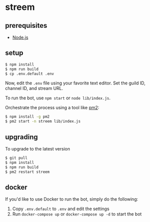 # streem

## prerequisites

 * [Node.js](https://nodejs.org/download/release/latest/)

## setup

```sh
$ npm install
$ npm run build
$ cp .env.default .env
```

Now, edit the `.env` file using your favorite text editor. Set the guild ID, channel ID, and stream URL.

To run the bot, use `npm start` or `node lib/index.js`.

Orchestrate the process using a tool like [pm2](https://pm2.keymetrics.io/docs/usage/quick-start/):

```sh
$ npm install -g pm2
$ pm2 start -n streem lib/index.js
```

## upgrading

To upgrade to the latest version

```sh
$ git pull
$ npm install
$ npm run build
$ pm2 restart streem
```

## docker

If you'd like to use Docker to run the bot, simply do the following:

1. Copy `.env.default` to `.env` and edit the settings
2. Run `docker-compose up` or `docker-compose up -d` to start the bot

